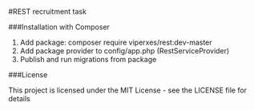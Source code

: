 #REST recruitment task

###Installation with Composer

1. Add package: composer require viperxes/rest:dev-master
2. Add package provider to config/app.php (RestServiceProvider)
3. Publish and run migrations from package

###License

This project is licensed under the MIT License - see the LICENSE file for details